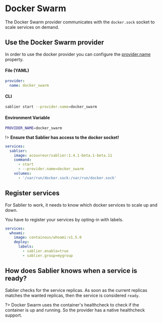 # Docker Swarm

The Docker Swarm provider communicates with the `docker.sock` socket to scale services on demand.

## Use the Docker Swarm provider

In order to use the docker provider you can configure the [provider.name](TODO) property.

<!-- tabs:start -->

#### **File (YAML)**

```yaml
provider:
  name: docker_swarm
```

#### **CLI**

```bash
sablier start --provider.name=docker_swarm
```

#### **Environment Variable**

```bash
PROVIDER_NAME=docker_swarm
```

<!-- tabs:end -->


!> **Ensure that Sablier has access to the docker socket!**

```yaml
services:
  sablier:
    image: acouvreur/sablier:1.4.1-beta.1-beta.11
    command:
      - start
      - --provider.name=docker_swarm
    volumes:
      - '/var/run/docker.sock:/var/run/docker.sock'
```

## Register services

For Sablier to work, it needs to know which docker services to scale up and down.

You have to register your services by opting-in with labels.

```yaml
services:
  whoami:
    image: containous/whoami:v1.5.0
    deploy:
      labels:
        - sablier.enable=true
        - sablier.group=mygroup
```

## How does Sablier knows when a service is ready?

Sablier checks for the service replicas. As soon as the current replicas matches the wanted replicas, then the service is considered `ready`.

?> Docker Swarm uses the container's healthcheck to check if the container is up and running. So the provider has a native healthcheck support.